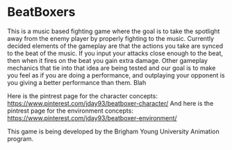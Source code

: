 # BeatBoxers

This is a music based fighting game where the goal is to take the spotlight away from the enemy player by properly fighting to the music. 
Currently decided elements of the gameplay are that the actions you take are synced to the beat of the music. If you input your attacks close
enough to the beat, then when it fires on the beat you gain extra damage. Other gameplay mechanics that tie into that idea are being tested
and our goal is to make you feel as if you are doing a performance, and outplaying your opponent is you giving a better performance than them. Blah

Here is the pintrest page for the character concepts: https://www.pinterest.com/jday93/beatboxer-character/
And here is the pintrest page for the environment concepts: https://www.pinterest.com/jday93/beatboxer-environment/


This game is being developed by the Brigham Young University Animation program.
